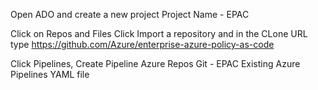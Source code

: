 Open ADO and create a new project
Project Name - EPAC

Click on Repos and Files
Click Import a repository and in the CLone URL type https://github.com/Azure/enterprise-azure-policy-as-code

Click Pipelines, Create Pipeline
Azure Repos Git - EPAC
Existing Azure Pipelines YAML file
